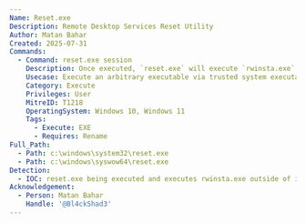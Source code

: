 ```yaml
---
Name: Reset.exe
Description: Remote Desktop Services Reset Utility
Author: Matan Bahar
Created: 2025-07-31
Commands:
  - Command: reset.exe session
    Description: Once executed, `reset.exe` will execute `rwinsta.exe` in the same folder. Thus, if `reset.exe` is copied to a folder and an arbitrary executable is renamed to `rwinsta.exe`, `reset.exe` will spawn it.
    Usecase: Execute an arbitrary executable via trusted system executable.
    Category: Execute
    Privileges: User
    MitreID: T1218
    OperatingSystem: Windows 10, Windows 11
    Tags:
      - Execute: EXE
      - Requires: Rename
Full_Path:
  - Path: c:\windows\system32\reset.exe
  - Path: c:\windows\syswow64\reset.exe
Detection:
  - IOC: reset.exe being executed and executes rwinsta.exe outside of its normal path of c:\windows\system32\ or c:\windows\syswow64\
Acknowledgement:
  - Person: Matan Bahar
    Handle: '@Bl4ckShad3'
---
```

